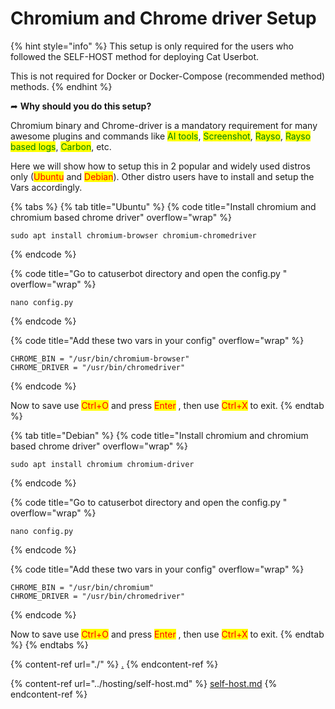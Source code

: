 # Chromium and Chrome driver Setup

{% hint style="info" %}
This setup is only required for the users who followed the  SELF-HOST method for deploying Cat Userbot.&#x20;

This is not required for Docker or Docker-Compose (recommended method) methods.
{% endhint %}

➦  **Why should you do this setup?**&#x20;

Chromium binary and Chrome-driver is a mandatory requirement for many awesome plugins and commands like <mark style="color:green;">AI tools</mark>, <mark style="color:green;">Screenshot</mark>, <mark style="color:green;">Rayso</mark>, <mark style="color:green;">Rayso based logs</mark>, <mark style="color:green;">Carbon</mark>, etc.

Here we will show how to setup this in 2 popular and widely used distros only (<mark style="color:red;">Ubuntu</mark> and <mark style="color:red;">Debian</mark>). Other distro users have to install and setup the Vars accordingly.

{% tabs %}
{% tab title="Ubuntu" %}
{% code title="Install chromium and chromium based chrome driver" overflow="wrap" %}

```batch
sudo apt install chromium-browser chromium-chromedriver
```

{% endcode %}

{% code title="Go to catuserbot directory and open the config.py " overflow="wrap" %}

```batch
nano config.py
```

{% endcode %}

{% code title="Add these two vars in your config" overflow="wrap" %}

```batch
CHROME_BIN = "/usr/bin/chromium-browser"
CHROME_DRIVER = "/usr/bin/chromedriver"
```

{% endcode %}

Now to save use <mark style="color:red;">Ctrl+O</mark> and press <mark style="color:red;">Enter</mark> , then  use <mark style="color:red;">Ctrl+X</mark> to exit.
{% endtab %}

{% tab title="Debian" %}
{% code title="Install chromium and chromium based chrome driver" overflow="wrap" %}

```batch
sudo apt install chromium chromium-driver
```

{% endcode %}

{% code title="Go to catuserbot directory and open the config.py " overflow="wrap" %}

```batch
nano config.py
```

{% endcode %}

{% code title="Add these two vars in your config" overflow="wrap" %}

```batch
CHROME_BIN = "/usr/bin/chromium"
CHROME_DRIVER = "/usr/bin/chromedriver"
```

{% endcode %}

Now to save use <mark style="color:red;">Ctrl+O</mark> and press <mark style="color:red;">Enter</mark> , then  use <mark style="color:red;">Ctrl+X</mark> to exit.
{% endtab %}
{% endtabs %}

{% content-ref url="./" %}
[.](./)
{% endcontent-ref %}

{% content-ref url="../hosting/self-host.md" %}
[self-host.md](../hosting/self-host.md)
{% endcontent-ref %}
